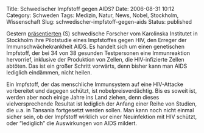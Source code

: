 Title: Schwedischer Impfstoff gegen AIDS?
Date: 2006-08-31 10:12
Category: Schweden
Tags: Medizin, Natur, News, Nobel, Stockholm, Wissenschaft
Slug: schwedischer-impfstoff-gegen-aids
Status: published

Gestern
[präsentierten](http://www.sr.se/Ekot/artikel.asp?artikel=927730) (S)
schwedische Forscher vom Karolinska Institutet in Stockholm ihre
Pilotstudie eines Impfstoffes gegen HIV, den Erreger der
Immunschwächekrankheit AIDS. Es handelt sich um einen genetischen
Impfstoff, der bei 34 von 38 gesunden Testpersonen eine Immunreaktion
hervorrief, inklusive der Produktion von Zellen, die HIV-infizierte
Zellen abtöten. Das ist ein großer Schritt vorwärts, denn bisher kann
man AIDS lediglich eindämmen, nicht heilen.

Ein Impfstoff, der das menschliche Immunsystem auf eine HIV-Attacke
vorbereitet und dagegen schützt, ist nobelpreisverdächtig. Bis es soweit
ist, werden aber noch einige Jahre ins Land ziehen, denn dieses
vielversprechende Resultat ist lediglich der Anfang einer Reihe von
Studien, die u.a. in Tansania fortgesetzt werden sollen. Man kann noch
nicht einmal sicher sein, ob der Impfstoff wirklich vor einer
Neuinfektion mit HIV schützt, oder “lediglich” die Auswirkungen von AIDS
mildert.

